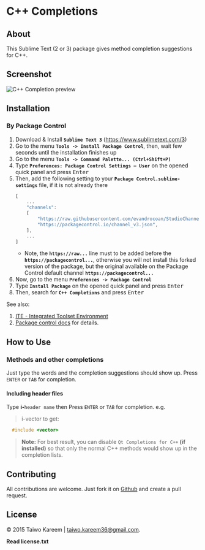 # C++ Completions

## About
This Sublime Text (2 or 3) package gives method completion suggestions for C++.

## Screenshot
![C++ Completion preview](preview.gif)


## Installation

### By Package Control

1. Download & Install **`Sublime Text 3`** (https://www.sublimetext.com/3)
1. Go to the menu **`Tools -> Install Package Control`**, then,
   wait few seconds until the installation finishes up
1. Go to the menu **`Tools -> Command Palette...
   (Ctrl+Shift+P)`**
1. Type **`Preferences:
   Package Control Settings – User`** on the opened quick panel and press <kbd>Enter</kbd>
1. Then,
   add the following setting to your **`Package Control.sublime-settings`** file, if it is not already there
   ```js
   [
       ...
       "channels":
       [
           "https://raw.githubusercontent.com/evandrocoan/StudioChannel/master/channel.json",
           "https://packagecontrol.io/channel_v3.json",
       ],
       ...
   ]
   ```
   * Note,
     the **`https://raw...`** line must to be added before the **`https://packagecontrol...`**,
     otherwise you will not install this forked version of the package,
     but the original available on the Package Control default channel **`https://packagecontrol...`**
1. Now,
   go to the menu **`Preferences -> Package Control`**
1. Type **`Install Package`** on the opened quick panel and press <kbd>Enter</kbd>
1. Then,
search for **`C++ Completions`** and press <kbd>Enter</kbd>

See also:
1. [ITE - Integrated Toolset Environment](https://github.com/evandrocoan/ITE)
1. [Package control docs](https://packagecontrol.io/docs/usage) for details.


## How to Use

### Methods and other completions

Just type the words and the completion suggestions should show up. Press `ENTER` or `TAB` for completion.

#### Including header files
Type **i-**`header name` then Press `ENTER` or `TAB` for completion. e.g.

> i-vector to get:

```c
  #include <vector>
```

> **Note:** For best result, you can disable `Qt Completions for C++` **(if installed)** so that only the normal C++ methods would show up in the completion lists.


## Contributing

All contributions are welcome. Just fork it on [Github](https://github.com/tushortz/CPP-Completions) and create a pull request.

## License

© 2015 Taiwo Kareem | taiwo.kareem36@gmail.com.

**Read license.txt**
